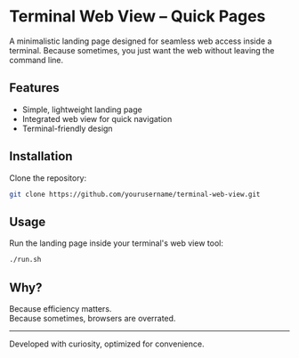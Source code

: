 # Terminal Web View – Quick Pages  

A minimalistic landing page designed for seamless web access inside a terminal. Because sometimes, you just want the web without leaving the command line.

## Features  
- Simple, lightweight landing page  
- Integrated web view for quick navigation  
- Terminal-friendly design  

## Installation  
Clone the repository:  
```bash
git clone https://github.com/yourusername/terminal-web-view.git
```

## Usage  
Run the landing page inside your terminal's web view tool:  
```bash
./run.sh
```

## Why?  
Because efficiency matters.  
Because sometimes, browsers are overrated.  

---
Developed with curiosity, optimized for convenience.  

